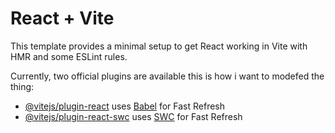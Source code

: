 # React + Vite

This template provides a minimal setup to get React working in Vite with HMR and some ESLint rules.

Currently, two official plugins are available this is how i want to modefed the thing:

- [@vitejs/plugin-react](https://github.com/vitejs/vite-plugin-react/blob/main/packages/plugin-react/README.md) uses [Babel](https://babeljs.io/) for Fast Refresh
- [@vitejs/plugin-react-swc](https://github.com/vitejs/vite-plugin-react-swc) uses [SWC](https://swc.rs/) for Fast Refresh
